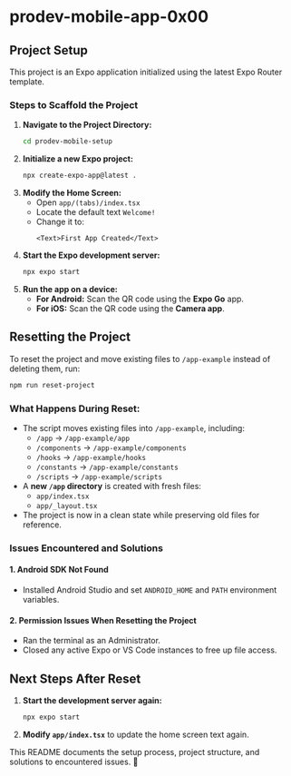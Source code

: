 # prodev-mobile-app-0x00

## Project Setup

This project is an Expo application initialized using the latest Expo Router template.

### Steps to Scaffold the Project

1. **Navigate to the Project Directory:**
   ```sh
   cd prodev-mobile-setup
   ```
2. **Initialize a new Expo project:**
   ```sh
   npx create-expo-app@latest .
   ```
3. **Modify the Home Screen:**
   - Open `app/(tabs)/index.tsx`
   - Locate the default text `Welcome!`
   - Change it to:
     ```tsx
     <Text>First App Created</Text>
     ```
4. **Start the Expo development server:**
   ```sh
   npx expo start
   ```
5. **Run the app on a device:**
   - **For Android:** Scan the QR code using the **Expo Go** app.
   - **For iOS:** Scan the QR code using the **Camera app**.

## Resetting the Project

To reset the project and move existing files to `/app-example` instead of deleting them, run:

```sh
npm run reset-project
```

### What Happens During Reset:

- The script moves existing files into `/app-example`, including:
  - `/app` → `/app-example/app`
  - `/components` → `/app-example/components`
  - `/hooks` → `/app-example/hooks`
  - `/constants` → `/app-example/constants`
  - `/scripts` → `/app-example/scripts`
- A **new `/app` directory** is created with fresh files:
  - `app/index.tsx`
  - `app/_layout.tsx`
- The project is now in a clean state while preserving old files for reference.

### Issues Encountered and Solutions

#### 1. **Android SDK Not Found**

- Installed Android Studio and set `ANDROID_HOME` and `PATH` environment variables.

#### 2. **Permission Issues When Resetting the Project**

- Ran the terminal as an Administrator.
- Closed any active Expo or VS Code instances to free up file access.

## Next Steps After Reset

1. **Start the development server again:**
   ```sh
   npx expo start
   ```
2. **Modify `app/index.tsx`** to update the home screen text again.

This README documents the setup process, project structure, and solutions to encountered issues. 🚀

